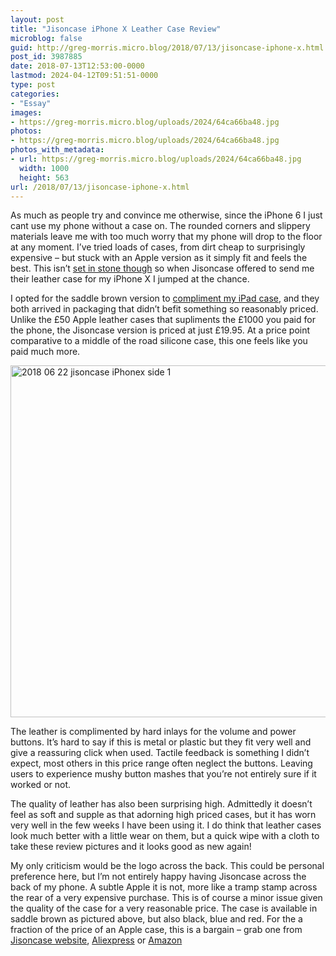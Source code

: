 ```yaml
---
layout: post
title: "Jisoncase iPhone X Leather Case Review"
microblog: false
guid: http://greg-morris.micro.blog/2018/07/13/jisoncase-iphone-x.html
post_id: 3987885
date: 2018-07-13T12:53:00-0000
lastmod: 2024-04-12T09:51:51-0000
type: post
categories:
- "Essay"
images:
- https://greg-morris.micro.blog/uploads/2024/64ca66ba48.jpg
photos:
- https://greg-morris.micro.blog/uploads/2024/64ca66ba48.jpg
photos_with_metadata:
- url: https://greg-morris.micro.blog/uploads/2024/64ca66ba48.jpg
  width: 1000
  height: 563
url: /2018/07/13/jisoncase-iphone-x.html
---
```

<!--kg-card-begin: html--><p>As much as people try and convince me otherwise, since the iPhone 6 I just cant use my phone without a case on. The rounded corners and slippery materials leave me with too much worry that my phone will drop to the floor at any moment. I’ve tried loads of cases, from dirt cheap to surprisingly expensive – but stuck with an Apple version as it simply fit and feels the best. This isn’t <a href="https://gr36.com/2017-12-29-lopie-sea-island-review/">set in stone though</a> so when Jisoncase offered to send me their leather case for my iPhone X I jumped at the chance.</p>
<p>I opted for the saddle brown version to <a href="https://gr36.com/2018-06-21-Jisoncase-ipadpro-review/">compliment my iPad case</a>, and they both arrived in packaging that didn’t befit something so reasonably priced. Unlike the £50 Apple leather cases that supliments the £1000 you paid for the phone, the Jisoncase version is priced at just £19.95. At a price point comparative to a middle of the road silicone case, this one feels like you paid much more.</p>
<p><img loading="lazy" style="margin-left: auto;margin-right: auto" title="2018-06-22-jisoncase-iPhonex-side-1.jpeg" src="https://greg-morris.micro.blog/uploads/2024/64ca66ba48.jpg" alt="2018 06 22 jisoncase iPhonex side 1" width="1000" height="563" border="0" /></p>
<p>The leather is complimented by hard inlays for the volume and power buttons. It’s hard to say if this is metal or plastic but they fit very well and give a reassuring click when used. Tactile feedback is something I didn’t expect, most others in this price range often neglect the buttons. Leaving users to experience mushy button mashes that you’re not entirely sure if it worked or not.</p>
<p>The quality of leather has also been surprising high. Admittedly it doesn’t feel as soft and supple as that adorning high priced cases, but it has worn very well in the few weeks I have been using it. I do think that leather cases look much better with a little wear on them, but a quick wipe with a cloth to take these review pictures and it looks good as new again!</p>
<p>My only criticism would be the logo across the back. This could be personal preference here, but I’m not entirely happy having Jisoncase across the back of my phone. A subtle Apple it is not, more like a tramp stamp across the rear of a very expensive purchase. This is of course a minor issue given the quality of the case for a very reasonable price. The case is available in saddle brown as pictured above, but also black, blue and red. For the a fraction of the price of an Apple case, this is a bargain – grab one from <a href="http://www.jisoncase.com/iphone-x-genuine-leather-slim-case-ipx05a_p0059.html">Jisoncase website</a>, <a href="https://de.aliexpress.com/store/product/Jisoncase-Leather-Case-for-iPhone-X-Case-Cover-Genuine-Leather-Luxury-Brand-Slim-Anti-knock-Back/339855_32834930108.html?spm=a2g0x.12010612.0.0.2d973e5dvBNQLV">Aliexpress</a> or <a href="https://amzn.to/2usrzY5">Amazon</a></p>
<!--kg-card-end: html-->
